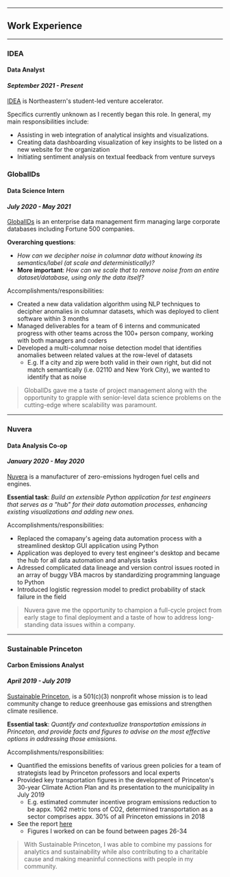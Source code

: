 
---

## Work Experience

---

### IDEA
#### Data Analyst
#### *September 2021 - Present*

[IDEA](https://www.northeastern.edu/idea/) is Northeastern's student-led venture accelerator.

Specifics currently unknown as I recently began this role. In general, my main responsibilities include:

- Assisting in web integration of analytical insights and visualizations.
- Creating data dashboarding visualization of key insights to be listed on a new website for the organization
- Initiating sentiment analysis on textual feedback from venture surveys

### GlobalIDs
#### Data Science Intern
#### *July 2020 - May 2021*

[GlobalIDs](https://www.globalids.com/) is an enterprise data management firm managing large corporate databases including Fortune 500 companies.

**Overarching questions**:
- *How can we decipher noise in columnar data without knowing its semantics/label (at scale and deterministically)?*
- **More important**: *How can we scale that to remove noise from an entire dataset/database, using only the data itself?*

Accomplishments/responsibilities:

- Created a new data validation algorithm using NLP techniques to decipher anomalies in columnar datasets, which was deployed to client software within 3 months
- Managed deliverables for a team of 6 interns and communicated progress with other teams across the 100+ person company, working with both managers and coders
- Developed a multi-columnar noise detection model that identifies anomalies between related values at the row-level of datasets
  - E.g. If a city and zip were both valid in their own right, but did not match semantically (i.e. 02110 and New York City), we wanted to identify that as noise  

>GlobalIDs gave me a taste of project management along with the opportunity to grapple with senior-level data science problems on the cutting-edge where scalability was paramount.

---

### Nuvera
#### Data Analysis Co-op
#### *January 2020 - May 2020*

[Nuvera](https://www.nuvera.com/) is a manufacturer of zero-emissions hydrogen fuel cells and engines.

**Essential task**: *Build an extensible Python application for test engineers that serves as a "hub" for their data automation processes, enhancing existing visualizations and adding new ones.*

Accomplishments/responsibilities:

- Replaced the comapany's ageing data automation process with a streamlined desktop GUI application using Python
- Application was deployed to every test engineer's desktop and became the hub for all data automation and analysis tasks
- Adressed complicated data lineage and version control issues rooted in an array of buggy VBA macros by standardizing programming language to Python
- Introduced logistic regression model to predict probability of stack failure in the field

>Nuvera gave me the opportunity to champion a full-cycle project from early stage to final deployment and a taste of how to address long-standing data issues within a company.

---

### Sustainable Princeton
#### Carbon Emissions Analyst
#### *April 2019 - July 2019*

[Sustainable Princeton](https://www.sustainableprinceton.org/), is a 501(c)(3) nonprofit whose mission is to lead community change to reduce greenhouse gas emissions and strengthen climate resilience.

**Essential task**: *Quantify and contextualize transportation emissions in Princeton, and provide facts and figures to advise on the most effective options in addressing those emissions.* 

Accomplishments/responsibilities:

- Quantified the emissions benefits of various green policies for a team of strategists lead by Princeton professors and local experts
- Provided key transportation figures in the development of Princeton's 30-year Climate Action Plan and its presentation to the municipality in July 2019
  - E.g. estimated commuter incentive program emissions reduction to be appx. 1062 metric tons of CO2, determined transportation as a sector comprises appx. 30% of all Princeton emissions in 2018
- See the report [here](https://www.sustainableprinceton.org/wordpress/wp-content/uploads/2019/11/princeton-climate-action-plan-report.pdf)
  - Figures I worked on can be found between pages 26-34 

>With Sustainable Princeton, I was able to combine my passions for analytics and sustainability while also contributing to a charitable cause and making meaninful connections with people in my community.


